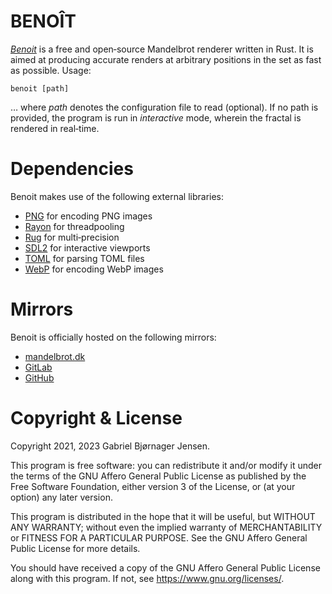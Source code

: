 # BENOÎT

[*Benoit*](https://mandelbrot.dk/benoit) is a free and open‐source Mandelbrot renderer written in Rust. It is aimed at producing accurate renders at arbitrary positions in the set as fast as possible. Usage:

```
benoit [path]
```

… where *path* denotes the configuration file to read (optional). If no path is provided, the program is run in *interactive* mode, wherein the fractal is rendered in real‐time.

# Dependencies

Benoit makes use of the following external libraries:

* [PNG](https://crates.io/crates/png) for encoding PNG images
* [Rayon](https://crates.io/crates/rayon) for threadpooling
* [Rug](https://crates.io/crates/rug) for multi‐precision
* [SDL2](https://crates.io/crates/sdl2) for interactive viewports
* [TOML](https://crates.io/crates/toml) for parsing TOML files
* [WebP](https://crates.io/crates/webp) for encoding WebP images

# Mirrors

Benoit is officially hosted on the following mirrors:

* [mandelbrot.dk](https://mandelbrot.dk/benoit)
* [GitLab](https://gitlab.com/bjoernager/benoit)
* [GitHub](https://github.com/bjoernager/benoit)

# Copyright & License

Copyright 2021, 2023 Gabriel Bjørnager Jensen.

This program is free software: you can redistribute it and/or modify it under the terms of the GNU Affero General Public License as published by the Free Software Foundation, either version 3 of the License, or (at your option) any later version.

This program is distributed in the hope that it will be useful, but WITHOUT ANY WARRANTY; without even the implied warranty of MERCHANTABILITY or FITNESS FOR A PARTICULAR PURPOSE. See the GNU Affero General Public License for more details.

You should have received a copy of the GNU Affero General Public License along with this program. If not, see <https://www.gnu.org/licenses/>.
